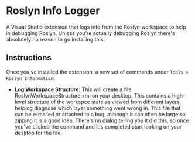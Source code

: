 # Roslyn Info Logger
A Visual Studio extension that logs info from the Roslyn workspace to help in
debugging Roslyn. Unless you're actually debugging Roslyn there's absolutely
no reason to go installing this.

## Instructions
Once you've installed the extension, a new set of commands under `Tools > Roslyn Information`:

- **Log Workspace Structure:** This will create a file RoslynWorkspaceStructure.xml on your desktop. This contains a high-level
  structure of the workspce state as viewed from different layers, helping diagnose which layer something went wrong in.
  This file that can be e-mailed or attached to a bug, although it can often be large so zipping it is a good idea.
  There's no dialog telling you it did this, so once you've clicked the command and it's completed start looking on your desktop for the file.
